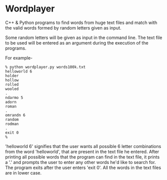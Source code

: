 # Wordplayer
C++ &amp; Python programs to find words from huge text files and match with the valid words formed by random letters given as input.

Some random letters will be given as input in the command line. The text file to be used will be entered as an argument during the execution of the programs.

For example-
```
% python wordplayer.py words100k.txt
helloworld 6
holder
hollow
rolled
wooled
.
ndarmo 5
adorn
roman
.
omrandn 6
random
rodman
.
exit 0
%
```
'helloworld 6' signifies that the user wants all possible 6 letter combinations from the word 'helloworld', that are present in the text file he entered. 
After printing all possible words that the program can find in the text file, it prints a '.' and prompts the user to enter any other words he'd like to search for.
The program exits after the user enters 'exit 0'.
All the words in the text files are in lower case.

